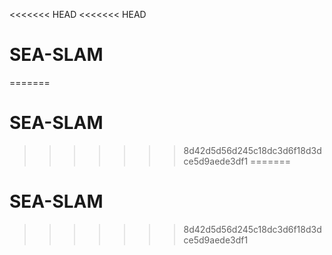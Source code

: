 <<<<<<< HEAD
<<<<<<< HEAD
# SEA-SLAM
=======
# SEA-SLAM
>>>>>>> 8d42d5d56d245c18dc3d6f18d3dce5d9aede3df1
=======
# SEA-SLAM
>>>>>>> 8d42d5d56d245c18dc3d6f18d3dce5d9aede3df1
